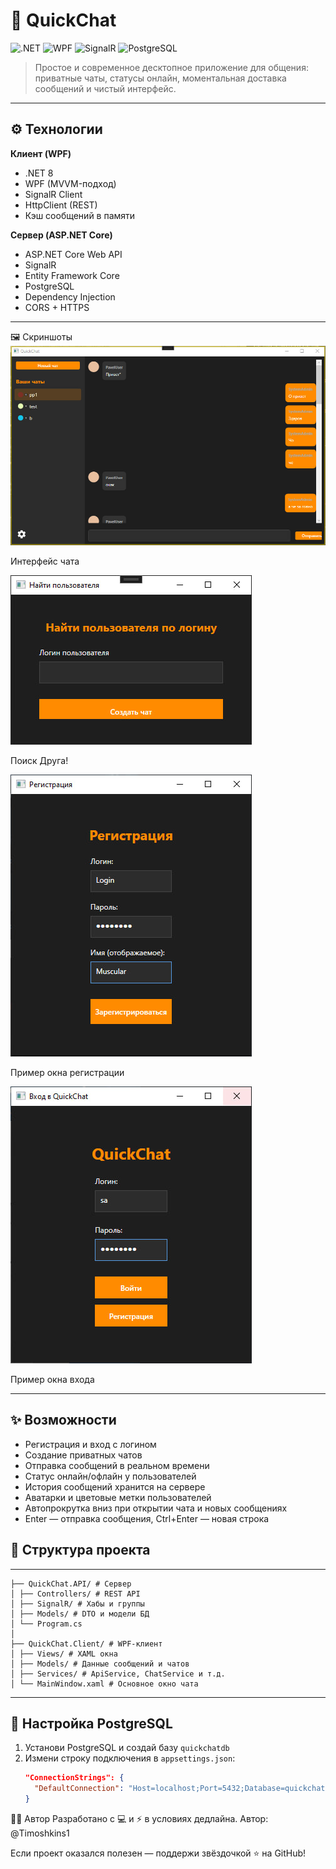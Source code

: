 # 💬 QuickChat

![.NET](https://img.shields.io/badge/.NET-8.0-blueviolet)
![WPF](https://img.shields.io/badge/WPF-Клиент-orange)
![SignalR](https://img.shields.io/badge/SignalR-Мгновенно-success)
![PostgreSQL](https://img.shields.io/badge/PostgreSQL-БД-blue)

> Простое и современное десктопное приложение для общения: приватные чаты, статусы онлайн, моментальная доставка сообщений и чистый интерфейс.

---

## ⚙️ Технологии

**Клиент (WPF)**
- .NET 8
- WPF (MVVM-подход)
- SignalR Client
- HttpClient (REST)
- Кэш сообщений в памяти

**Сервер (ASP.NET Core)**
- ASP.NET Core Web API
- SignalR
- Entity Framework Core
- PostgreSQL
- Dependency Injection
- CORS + HTTPS

---
🖼 Скриншоты
![Главный экран](images/chat.jpg)

Интерфейс чата

![Окно Регистрации](images/search.jpg)

Поиск Друга!

![Окно Регистрации](images/reg.jpg)

Пример окна регистрации

![Окно входа](images/login.jpg)

Пример окна входа

---
## ✨ Возможности

- Регистрация и вход с логином
- Создание приватных чатов
- Отправка сообщений в реальном времени
- Статус онлайн/офлайн у пользователей
- История сообщений хранится на сервере
- Аватарки и цветовые метки пользователей
- Автопрокрутка вниз при открытии чата и новых сообщениях
- Enter — отправка сообщения, Ctrl+Enter — новая строка



## 🧱 Структура проекта
---
```QuickChat/
├── QuickChat.API/ # Сервер
│ ├── Controllers/ # REST API
│ ├── SignalR/ # Хабы и группы
│ ├── Models/ # DTO и модели БД
│ └── Program.cs
│
├── QuickChat.Client/ # WPF-клиент
│ ├── Views/ # XAML окна
│ ├── Models/ # Данные сообщений и чатов
│ ├── Services/ # ApiService, ChatService и т.д.
│ └── MainWindow.xaml # Основное окно чата
```
---

## 🐘 Настройка PostgreSQL

1. Установи PostgreSQL и создай базу `quickchatdb`
2. Измени строку подключения в `appsettings.json`:
   ```json
   "ConnectionStrings": {
     "DefaultConnection": "Host=localhost;Port=5432;Database=quickchatdb;Username=postgres;Password=твой_пароль"
   }


🧑‍💻 Автор
Разработано с 💻 и ⚡ в условиях дедлайна.
Автор: @Timoshkins1

Если проект оказался полезен — поддержи звёздочкой ⭐ на GitHub!
